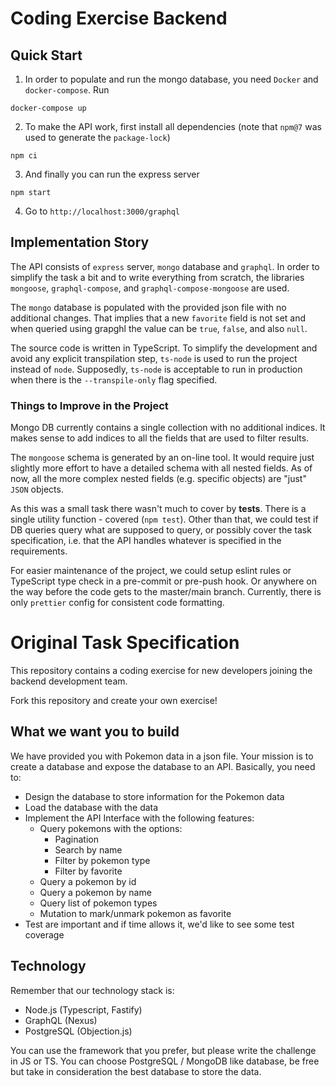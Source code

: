 # Coding Exercise Backend
## Quick Start
1. In order to populate and run the mongo database, you need `Docker` and `docker-compose`. Run
```
docker-compose up
```

2. To make the API work, first install all dependencies (note that `npm@7` was used to generate the `package-lock`)
```
npm ci 
```

3. And finally you can run the express server
```
npm start
```

4. Go to `http://localhost:3000/graphql`

## Implementation Story
The API consists of `express` server, `mongo` database and `graphql`. In order to simplify the task a bit and to write everything from scratch, the libraries `mongoose`, `graphql-compose`, and `graphql-compose-mongoose` are used.

The `mongo` database is populated with the provided json file with no additional changes. That implies that a new `favorite` field is not set and when queried using grapghl the value can be `true`, `false`, and also `null`.

The source code is written in TypeScript. To simplify the development and avoid any explicit transpilation step, `ts-node` is used to run the project instead of `node`. Supposedly, `ts-node` is acceptable to run in production when there is the `--transpile-only` flag specified. 

### Things to Improve in the Project
Mongo DB currently contains a single collection with no additional indices. It makes sense to add indices to all the fields that are used to filter results.

The `mongoose` schema is generated by an on-line tool. It would require just slightly more effort to have a detailed schema with all nested fields. As of now, all the more complex nested fields (e.g. specific objects) are "just" `JSON` objects.

As this was a small task there wasn't much to cover by **tests**. There is a single utility function - covered (`npm test`). Other than that, we could test if DB queries query what are supposed to query, or possibly cover the task specification, i.e. that the API handles whatever is specified in the requirements.

For easier maintenance of the project, we could setup eslint rules or TypeScript type check in a pre-commit or pre-push hook. Or anywhere on the way before the code gets to the master/main branch. Currently, there is only `prettier` config for consistent code formatting.

# Original Task Specification
This repository contains a coding exercise for new developers joining the backend development team.

Fork this repository and create your own exercise!

## What we want you to build

We have provided you with Pokemon data in a json file. Your mission is to create a database and expose the database to an API. Basically, you need to:

- Design the database to store information for the Pokemon data
- Load the database with the data
- Implement the API Interface with the following features:
  - Query pokemons with the options:
    - Pagination
    - Search by name
    - Filter by pokemon type
    - Filter by favorite
  - Query a pokemon by id
  - Query a pokemon by name
  - Query list of pokemon types
  - Mutation to mark/unmark pokemon as favorite
- Test are important and if time allows it, we'd like to see some test coverage

## Technology

Remember that our technology stack is:

- Node.js (Typescript, Fastify)
- GraphQL (Nexus)
- PostgreSQL (Objection.js)

You can use the framework that you prefer, but please write the challenge in JS or TS. You can choose PostgreSQL / MongoDB like database, be free but take in consideration the best database to store the data.